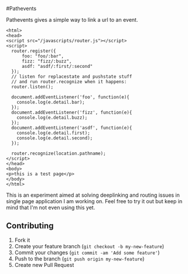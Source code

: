 #Pathevents

Pathevents gives a simple way to link a url to an event.

    <html>
    <head>
    <script src="/javascripts/router.js"></script>
    <script>
      router.register({
          foo: "foo/:bar",
          fizz: "fizz/:buzz",
          asdf: "asdf/:first/:second"
      });
      // listen for replacestate and pushstate stuff
      // and run router.recognize when it happens:
      router.listen();

      document.addEventListener('foo', function(e){
        console.log(e.detail.bar);
      });
      document.addEventListener('fizz', function(e){
        console.log(e.detail.buzz);
      });
      document.addEventListener('asdf', function(e){
        console.log(e.detail.first);
        console.log(e.detail.second);
      });

      router.recognize(location.pathname);
    </script>
    </head>
    <body>
    <p>this is a test page</p>
    </body>
    </html>

This is an experiment aimed at solving deeplinking and routing issues in
single page application I am working on. Feel free to try it out but
keep in mind that I'm not even using this yet.

## Contributing

1. Fork it
2. Create your feature branch (`git checkout -b my-new-feature`)
3. Commit your changes (`git commit -am 'Add some feature'`)
4. Push to the branch (`git push origin my-new-feature`)
5. Create new Pull Request
